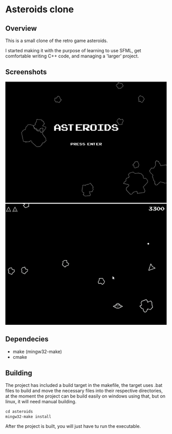# Asteroids clone

## Overview

This is a small clone of the retro game asteroids.

I started making it with the purpose of learning to use SFML, get
comfortable writing C++ code, and managing a 'larger' project.

## Screenshots

![Title_Screen](./title_screen.png)
![Game](./game.png)

## Dependecies

- make (mingw32-make)
- cmake

## Building

The project has included a build target in the makefile, the target uses
.bat files to build and move the necessary files into their respective directories,
at the moment the project can be build easily on windows using that, but on linux,
it will need manual building.

```
cd asteroids
mingw32-make install
```

After the project is built, you will just have tu run the executable.
